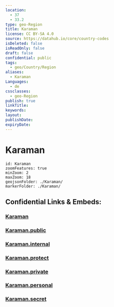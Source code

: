 ```yaml
---
location:
  - 37
  - 33.2
type: geo-Region
title: Karaman
license: CC BY-SA 4.0
source: https://datahub.io/core/country-codes
isDeleted: false
isReadOnly: false
draft: false
confidential: public
tags:
  - geo/Country/Region
aliases:
  - Karaman
Languages:
  - de
cssclasses:
  - geo-Region
publish: true
linkTitle:
keywords:
layout:
publishDate:
expiryDate:
---
```


# Karaman

```leaflet
id: Karaman
zoomFeatures: true 
minZoom: 2 
maxZoom: 18
geojsonFolder: ./Karaman/
markerFolder: ./Karaman/
```


## Confidential Links & Embeds: 

### [Karaman](/_Standards/Earth/Continent/Europe/Europe~East/Turkey/Provinces~Turkey/Karaman.md) 

### [Karaman.public](/_public/Earth/Continent/Europe/Europe~East/Turkey/Provinces~Turkey/Karaman.public.md) 

### [Karaman.internal](/_internal/Earth/Continent/Europe/Europe~East/Turkey/Provinces~Turkey/Karaman.internal.md) 

### [Karaman.protect](/_protect/Earth/Continent/Europe/Europe~East/Turkey/Provinces~Turkey/Karaman.protect.md) 

### [Karaman.private](/_private/Earth/Continent/Europe/Europe~East/Turkey/Provinces~Turkey/Karaman.private.md) 

### [Karaman.personal](/_personal/Earth/Continent/Europe/Europe~East/Turkey/Provinces~Turkey/Karaman.personal.md) 

### [Karaman.secret](/_secret/Earth/Continent/Europe/Europe~East/Turkey/Provinces~Turkey/Karaman.secret.md)

